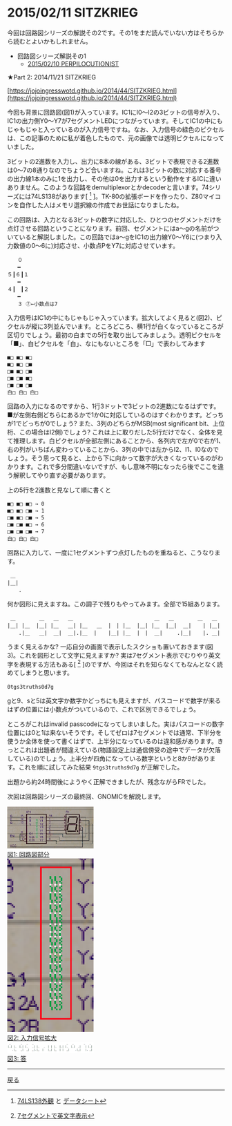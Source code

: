 # 2015/02/11 SITZKRIEG

今回は回路図シリーズの解説その2です。その1をまだ読んでいない方はそちらから読むとよいかもしれません。

- 回路図シリーズ解説その1
    - [2015/02/10 PERPILOCUTIONIST](./perpilocutionist.md)


★Part 2: 2014/11/21 SITZKRIEG

[https://jojoingresswotd.github.io/2014/44/SITZKRIEG.html](https://jojoingresswotd.github.io/2014/44/SITZKRIEG.html)

今回も背景に回路図(図1)が入っています。IC1にI0～I2の3ビットの信号が入り、IC1の出力側Y0～Y7が7セグメントLEDにつながっています。そしてIC1の中にもじゃもじゃと入っているのが入力信号ですね。なお、入力信号の緑色のピクセルは、この記事のために私が着色したもので、元の画像では透明ピクセルになっていました。

3ビットの2進数を入力し、出力に8本の線がある、3ビットで表現できる2進数は0～7の8通りなのでちょうど合いますね。これは3ビットの数に対応する番号の出力線1本のみに1を出力し、その他は0を出力するという動作をするICに違いありません。このような回路をdemultiplexorとかdecoderと言います。74シリーズには74LS138があります[ [^1] ]。TK-80の拡張ボードを作ったり、Z80マイコンを自作した人はメモリ選択線の作成でお世話になりましたね。

この回路は、入力となる3ビットの数字に対応した、ひとつのセグメントだけを点灯させる回路ということになります。前回、セグメントにはa～gの名前がついていると解説しました。この回路ではa～gをIC1の出力線Y0～Y6に(つまり入力数値の0～6に)対応させ、小数点PをY7に対応させています。

```
　　０
　　━　
５┃６┃１
　　━　
４┃　┃２
　　━　
　　３	⑦←小数点は7
```

入力信号はIC1の中にもじゃもじゃ入っています。拡大してよく見ると(図2)、ピクセルが縦に3列並んでいます。ところどころ、横1行が白くなっているところが区切りでしょう。最初の白までの5行を取り出してみましょう。透明ピクセルを「■」、白ピクセルを「白」、なにもないところを「□」で表わしてみます

```
■□ ■□ ■□
■□ ■□ □■
□■ ■□ □■
□■ □■ ■□
□■ □■ □■
白□ 白□ 白□
```

回路の入力になるのですから、1行3ドットで3ビットの2進数になるはずです。■が左側右側どちらにあるかで1か0に対応しているのはすぐわかります。どっちが1でどっちが0でしょう? また、3列のどちらがMSB(most significant bit、上位桁、この場合はI2側)でしょう? これは上に取りだした5行だけでなく、全体を見て推理します。白ピクセルが全部左側にあることから、各列内で左が0で右が1、右の列がいちばん変わっていることから、3列の中では左からI2、I1、I0なのでしょう。そう思って見ると、上から下に向かって数字が大きくなっているのがわかります。これで多分間違いないですが、もし意味不明になったら後でここを違う解釈してやり直す必要があります。

上の5行を2進数と見なして順に書くと

```
■□ ■□ ■□ → 0
■□ ■□ □■ → 1
□■ ■□ □■ → 5
□■ □■ ■□ → 6
□■ □■ □■ → 7
白□ 白□ 白□
```

回路に入力して、一度に1セグメントずつ点灯したものを重ねると、こうなります。

```
 ＿
|＿|
 　 .
```

何か図形に見えますね。この調子で残りもやってみます。全部で15組あります。

```
 ＿   　   ＿   ＿   ＿   　   　   　   　   　   ＿   ＿   　   ＿   ＿
|＿| |＿  |＿| |＿   ＿| |＿   ＿  |　| |＿  |＿| |＿  |＿|  ＿|  　| |＿|
 　 .|＿   ＿|  ＿|  ＿|.|＿  |　  |＿| |＿  |　|  ＿|  　 .|＿|  　|. ＿|
```

うまく見えるかな? 一応自分の画面で表示したスクショも置いておきます(図3)。これを図形として文字に見えますか? 実は7セグメント表示でむりやり英文字を表現する方法もある[ [^2] ]のですが、今回はそれを知らなくてもなんとなく読めてしまうと思います。

`0tgs3truths0d7g`

gと9、sと5は英文字か数字かどっちにも見えますが、パスコードで数字が来るはずの位置には小数点がついているので、これで区別できるでしょう。

ところがこれはinvalid passcodeになってしまいました。実はパスコードの数字位置には0と1は来ないそうです。そしてゼロは7セグメントでは通常、下半分を使うか全体を使って書くはずで、上半分になっているのは違和感があります。きっとこれは出題者が間違えている(物語設定上は通信傍受の途中でデータが欠落している)のでしょう。上半分が四角になっている数字というと8か9があります。これを順に試してみた結果 `9tgs3truths9d7g` が正解でした。

出題から約24時間後にようやく正解できましたが、残念ながらFRでした。

次回は回路図シリーズの最終回、GNOMICを解説します。

[^1]: [74LS138外観](https://www.tandyonline.co.uk/74ls138-3-to-8-line-decoder-demultiplexer.html) と [データシート](https://www.ti.com/lit/ds/symlink/sn74ls138.pdf)

[^2]: [7セグメントで英文字表示](https://ja.wikipedia.org/wiki/7%E3%82%BB%E3%82%B0%E3%83%A1%E3%83%B3%E3%83%88%E3%83%87%E3%82%A3%E3%82%B9%E3%83%97%E3%83%AC%E3%82%A4#.E6.95.B0.E5.AD.97.E4.BB.A5.E5.A4.96.E3.81.AE.E6.96.87.E5.AD.97.E3.81.AE.E8.A1.A8.E7.A4.BA)

<a href="/kaidoku/images/1agdcaa90qroi.png"><img width="200px" src="/kaidoku/images/1agdcaa90qroi.png"/><br/>図1: 回路図部分</a><br/>
<a href="/kaidoku/images/1agdcasibreqq.png"><img width="200px" src="/kaidoku/images/1agdcasibreqq.png"/><br/>図2: 入力信号拡大</a><br/>
<a href="/kaidoku/images/1agdcc37ml9ky.png"><img width="200px" src="/kaidoku/images/1agdcc37ml9ky.png"/><br/>図3: 答</a><br/>


----

[戻る](index.html)
